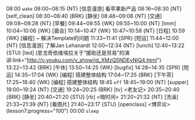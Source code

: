 08:00 `wake`
08:00~08:15 {NT} [信息漫游] 看苹果新产品
08:16~08:30 {NT} [self_clean]
08:30~08:40 {BRK} [静坐]
08:48~09:08 {NT} [交通]
09:08~09:28 {NT} [早餐]
09:44~09:55 {WK}
09:55~10:00 {NT} [tmm]
10:04~10:06 {WK} [晨会]
10:14~10:47 {WK} <WAUP>
10:47~10:58 {NT} [日程]
10:59 {WK} [编程] <WAUP> ~  解决Template的问题
11:33~11:41 {SPR} [短运]
11:44~12:00 {NT} [信息漫游] 了解Jan Lehanardt
12:00~12:34 {NT} [lunch]
12:40~13:22 {STU} [ted] <OTD> (恩戈奇依维埃拉关于“援助还是贸易”的演讲:link="http://v.youku.com/v_show/id_XMzQ5NDEyNjQ4.html")
13:22~13:42 {BRK} [午休]
13:50~14:25 {WK} [bugfix] <WA>
14:28~14:35 {SPR} [短运]
14:35~17:04 {WK} [编程] <WAUP> 搭建整体结构
17:04~17:25 {BRK} [下午茶]
17:25~18:40 {WK} [编程] <WAUP> 搭建整体结构
18:45 `off`
18:45~19:00 {NT} [supper]
19:00~19:24 {NT} [交通]
19:24~20:25 {BRK} [tv] <老友记>
20:35~20:40 {BRK} [静坐]
20:40~21:20 {STU} [rb] <暗时间>
21:20~21:32 {NT} [洗澡]
21:33~21:39 {NT} [看图片]
21:40~23:17 {STU} [openclass] <博弈论> (lesson7:progress="100")
00:00 `sleep`